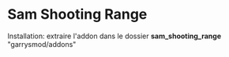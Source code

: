 # Sam Shooting Range
Installation: extraire l'addon dans le dossier **sam_shooting_range** "garrysmod/addons"
